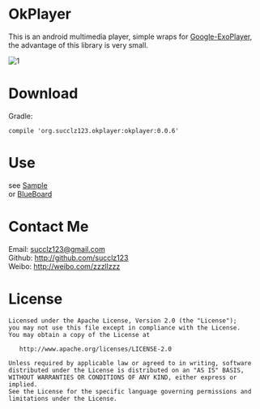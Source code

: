 # OkPlayer
This is an android multimedia player, simple wraps for [Google-ExoPlayer](https://github.com/google/ExoPlayer), the advantage of this library is very small.

![1](https://github.com/succlz123/okplayer/blob/master/screenshot/screenshot.png)

# Download
Gradle:

```
compile 'org.succlz123.okplayer:okplayer:0.0.6'
```

# Use

see [Sample](https://github.com/succlz123/OkPlayer/tree/master/sample/src/main/java/org/succlz123/sample)  
or [BlueBoard](https://github.com/succlz123/BlueBoard/blob/master/app/src/main/java/org/succlz123/blueboard/controller/activity/video/VideoPlayActivity.java)
 
# Contact Me

Email: succlz123@gmail.com  
Github: http://github.com/succlz123  
Weibo: http://weibo.com/zzzllzzz  

# License

```
Licensed under the Apache License, Version 2.0 (the "License");
you may not use this file except in compliance with the License.
You may obtain a copy of the License at

   http://www.apache.org/licenses/LICENSE-2.0

Unless required by applicable law or agreed to in writing, software
distributed under the License is distributed on an "AS IS" BASIS,
WITHOUT WARRANTIES OR CONDITIONS OF ANY KIND, either express or implied.
See the License for the specific language governing permissions and
limitations under the License.
```
